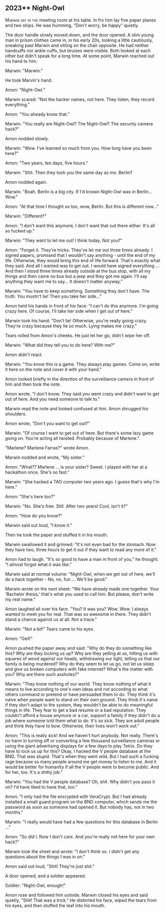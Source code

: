 
## **2023**** Night-Owl

<span style="font-variant:small-caps;">Marwin sat in the </span> meeting room at his table.
In fro him lay five paper planes and two ships.
He was humming, "Don't worry, be happy" quietly.

The door handle slowly moved down, and the door opened.
A slim young man in prison clothes came in, in his early 20s, looking a little cautiously, sneaking past Marwin and sitting on the chair opposite.
He had neither handcuffs nor ankle cuffs, but bruises were visible.
Both looked at each other but didn't speak for a long time.
At some point, Marwin reached out his hand to him.

Marwin: "Marwin."

He took Marvin's hand.

Amon: "Night-Owl."

Marwin scared: "Not the hacker names, not here.
They listen, they record everything."

Amon: "You already know that."

Marwin: "You really are Night-Owl? The Night-Owl? The security camera hack?"

Amon nodded slowly.

Marwin: "Wow.
I've learned so much from you.
How long have you been here?"

Amon: "Two years, ten days, five hours."

Marwin: "Shit.
Then they took you the same day as me.
Berlin?

Amon nodded again.

Marwin: "Boah.
Berlin is a big city.
If I'd known Night-Owl was in Berlin... Wow."

Amon: "At that time I thought so too, wow, Berlin.
But this is different now..."

Marwin: "Different?"

Amon: "I don't want this anymore, I don't want that out there either.
It's all so fucked up."

Marwin: "They want to let me out!
I think today.
Not you?"

Amon: "Forget it.
They're tricks.
They've let me out three times already.
I signed papers, promised that I wouldn't say anything - until the end of my life. Otherwise, they would bring this end of life forward.
That's exactly what they said.
And all I wanted was to get out.
I would have signed everything ... And then I stood three times already outside at the bus stop, with all my things and then came no bus but a jeep and they got me again.
I'll say anything they want me to say... It doesn't matter anyway."

Marwin: "You have to keep something.
Something they don't have.
The truth.
You mustn't lie!
Then you take her side..."

Amon held his hands in front of his face: "I can't do this anymore.
I'm going crazy here.
Of course, I'll take her side when I get out of here."

Marwin took his hand: "Don't lie!
Otherwise, you're really going crazy.
They're crazy because they lie so much.
Lying makes me crazy."

Tears rolled from Amon's cheeks.
He just let her go, didn't wipe her off.

Marwin: "What did they tell you to do here?
With me?"

Amon didn't react.

Marwin: "You know this is a game.
They always play games.
Come on, write it here on the note and cover it with your hand."

Amon looked briefly in the direction of the surveillance camera in front of him and then took the note.

Amon wrote, "I don't know.
They said you went crazy and didn't want to get out of here.
And you need someone to talk to."

Marwin read the note and looked confused at him.
Amon shrugged his shoulders.

Amon wrote, "Don't you want to get out?"

Marwin: "Of course I want to get out of here.
But there's some lazy game going on.
You're acting all twisted.
Probably because of Marlene."

"Marlene? Marlene Farras?" wrote Amon.

Marwin nodded and wrote, "My sister."

Amon: "What?? Marlene ... is your sister?
Sweet.
I played with her at a hackathon once.
She's so fast."

Marwin: "She hacked a TAO computer two years ago.
I guess that's why I'm here."

Amon: "She's here too?"

Marwin: "No.
She's free.
Still.
After two years!
Cool, isn't it?"

Amon: "How do you know?"

Marwin said out loud, "I know it."

Then he took the paper and stuffed it in his mouth.

Marwin swallowed it and grinned: "It's not even bad for the stomach.
Now they have two, three hours to get it out if they want to read any more of it."

Amon had to laugh.
"It's so good to have a man in front of you," he thought.
"I almost forgot what it was like."

Marwin said at normal volume: "Night-Owl, when we get out of here, we'll do a hack together - No, no, fun ... We'll be good."

Marwin wrote on the next sheet: "We have already made one together.
Your 'Bachelor thesis,' that's what you used to call him.
But please, don't write my real name."

Amon laughed all over his face.
"You?
It was you?
Wow. Wow.
I always wanted to meet you for real.
That was so awesome in there.
They didn't stand a chance against us at all.
Not a trace."

Marwin: "Not a bit!"
Tears came to his eyes.

Amon: "Geil!"

Amon pushed the paper away and said: "Why do they do something like this? Why are they locking us up? Why are they yelling at us, hitting us with squares of wood against our heads, withdrawing our light, telling us that our family is being murdered? Why do they seem to let us go, not let us sleep and give us broken computers with fake internet? What's the matter with you? Why are there such assholes?"

Marwin: "They know nothing of our world.
They know nothing of what it means to live according to one's own ideas and not according to what others command or pretend or have persuaded them to do.
They think it's naive when people want to stand on their own ground.
They think it's naive if they don't adapt to the system, they wouldn't be able to do meaningful things in life. They fear to get a bad resume or a bad reputation.
They couldn't afford a house anymore or a car, support a family if they didn't do a job where someone told them what to do.
It's so sick.
They are adult people and think they have to bow. Otherwise, their lives won't work out."

Amon: "This is really sick!
And we haven't hurt anybody.
Not really.
There's no harm in turning off or converting a few thousand surveillance cameras or using the giant advertising displays for a few days to play Tetris.
Do they have to lock us up for this?
Okay, I hacked the V people database at the BND.
That was stupid.
That's when they went wild.
But I had such a fucking rage because so many people around me get money to listen to me.
And it would be better for humanity if all the V people were to become public.
And for her, too.
It's a shitty job."

Marwin: "You had the V people database?
Oh, shit.
Why didn't you pass it on?
I'd have liked to have that, too."

Amon: "I only had the file encrypted with VeraCrypt.
But I had already installed a small guard program on the BND computer, which sends me the password as soon as someone had opened it.
But nobody has, not in two months."

Marwin: "I really would have had a few questions for this database in Berlin ..."

Amon: "So did I.
Now I don't care.
And you're really not here for your own hack?"

Marwin took the sheet and wrote: "I don't think so.
I didn't get any questions about the things I was in on."

Amon said out loud, "Shit! They're just shit."

A door opened, and a soldier appeared.

Soldier: "Night-Owl, enough!"

Amon rose and followed him outside.
Marwin closed his eyes and said quietly, "Shit! That was a trick."
He distorted his face, wiped the tears from his eyes, and then stuffed the leaf into his mouth.

